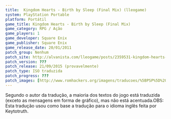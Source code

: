 ```yaml
---
title:  Kingdom Hearts - Birth by Sleep (Final Mix) (lleogame)
system: PlayStation Portable
platform: Portátil
game_title: Kingdom Hearts - Birth by Sleep (Final Mix)
game_category: RPG / Ação
game_players: 1
game_developer: Square Enix
game_publisher: Square Enix
game_release_date: 20/01/2011
patch_group: Nenhum
patch_site: http://alvanista.com/lleogame/posts/2359531-kingdom-hearts-birth-by-sleep-final-mix-traduzido-em-pt-br-download
patch_version: ???
patch_release: 21/09/2015 (provavelmente)
patch_type: ISO traduzida
patch_progress: ???
patch_images: [http://www.romhackers.org/imagens/traducoes/%5BPSP%5D%20Kingdom%20Hearts%20-%20Birth%20by%20Sleep%20Final%20Mix%20-%20lleogame%20-%201.jpg,http://www.romhackers.org/imagens/traducoes/%5BPSP%5D%20Kingdom%20Hearts%20-%20Birth%20by%20Sleep%20Final%20Mix%20-%20lleogame%20-%202.jpg,http://www.romhackers.org/imagens/traducoes/%5BPSP%5D%20Kingdom%20Hearts%20-%20Birth%20by%20Sleep%20Final%20Mix%20-%20lleogame%20-%203.jpg]
---
```

Segundo o autor da tradução, a maioria dos textos do jogo está traduzida (exceto as mensagens em forma de gráfico), mas não está acentuada.OBS: Esta tradução usou como base a tradução para o idioma inglês feita por Keytotruth.